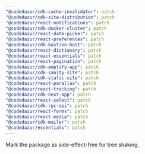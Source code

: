 ```yaml
---
"@codedazur/cdk-cache-invalidator": patch
"@codedazur/cdk-site-distribution": patch
"@codedazur/react-notifications": patch
"@codedazur/cdk-docker-cluster": patch
"@codedazur/react-date-picker": patch
"@codedazur/react-preferences": patch
"@codedazur/cdk-bastion-host": patch
"@codedazur/react-dictionary": patch
"@codedazur/react-essentials": patch
"@codedazur/react-pagination": patch
"@codedazur/cdk-amplify-app": patch
"@codedazur/cdk-sanity-site": patch
"@codedazur/cdk-static-site": patch
"@codedazur/react-parallax": patch
"@codedazur/react-tracking": patch
"@codedazur/cdk-next-app": patch
"@codedazur/react-select": patch
"@codedazur/cdk-rpc-api": patch
"@codedazur/react-forms": patch
"@codedazur/react-media": patch
"@codedazur/cdk-mailer": patch
"@codedazur/essentials": patch
---
```


Mark the package as side-effect-free for tree shaking.
